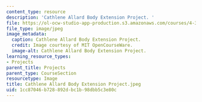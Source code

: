 ```yaml
---
content_type: resource
description: 'Cathlene Allard Body Extension Project. '
file: https://ol-ocw-studio-app-production.s3.amazonaws.com/courses/4-301-introduction-to-the-visual-arts-spring-2007/1cc87046b728892dbc1b98dbb5c3e80c_CathleneAllardBodyExtensionProject.jpeg
file_type: image/jpeg
image_metadata:
  caption: Cathlene Allard Body Extension Project.
  credit: Image courtesy of MIT OpenCourseWare.
  image-alt: Cathlene Allard Body Extension Project.
learning_resource_types:
- Projects
parent_title: Projects
parent_type: CourseSection
resourcetype: Image
title: Cathlene Allard Body Extension Project.jpeg
uid: 1cc87046-b728-892d-bc1b-98dbb5c3e80c
---
```

